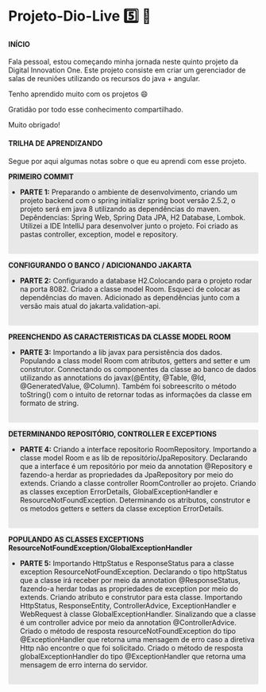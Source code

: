# Projeto-Dio-Live :five: :rocket:

#### INÍCIO

Fala pessoal, estou começando minha jornada neste quinto projeto da Digital Innovation One. Este projeto consiste em criar um gerenciador de salas de reuniões utilizando os recursos do java + angular.

Tenho aprendido muito com os projetos :smile:

Gratidão por todo esse conhecimento compartilhado.

Muito obrigado!

#### TRILHA DE APRENDIZANDO

Segue por aqui algumas notas sobre o que eu aprendi com esse projeto.

<div style="background-color: #E8E8E8; border-radius: 3px;">
   <p><strong>PRIMEIRO COMMIT</strong></p>
    <ul>
        <li><strong>PARTE 1:</strong> Preparando o ambiente de desenvolvimento, criando um projeto backend com o spring initializr spring boot versão 2.5.2, o projeto será em java 8 utilizando as dependências do maven. Depêndencias: Spring Web, Spring Data JPA, H2 Database, Lombok. Utilizei a IDE IntelliJ para desenvolver junto o projeto. Foi criado as pastas controller, exception, model e repository.</li>
    </ul>
    <br>
</div>
<div style="background-color: #E8E8E8; border-radius: 3px;">
   <p><strong>CONFIGURANDO O BANCO / ADICIONANDO JAKARTA</strong></p>
    <ul>
        <li><strong>PARTE 2:</strong> Configurando a database H2.Colocando para o projeto rodar na porta 8082. Criado a classe model Room. Esqueci de colocar as dependências do maven. Adicionado as dependências junto com a versão mais atual do jakarta.validation-api.</li>
    </ul>
    <br>
</div>

<div style="background-color: #E8E8E8; border-radius: 3px;">
   <p><strong>PREENCHENDO AS CARACTERISTICAS DA CLASSE MODEL ROOM</strong></p>
    <ul>
        <li><strong>PARTE 3:</strong> Importando a lib javax para persistência dos dados. Populando a class model Room com atributos, getters and setter e um construtor. Connectando os componentes da classe ao banco de dados utilizando as annotations do javax(@Entity, @Table, @Id, @GeneratedValue, @Column). Também foi sobreescrito o método toString() com o intuito de retornar todas as informações da classe em formato de string.</li>
    </ul>
    <br>
</div>
<div style="background-color: #E8E8E8; border-radius: 3px;">
   <p><strong>DETERMINANDO REPOSITÓRIO, CONTROLLER E EXCEPTIONS</strong></p>
    <ul>
        <li><strong>PARTE 4:</strong> Criando a interface repositorio RoomRepository. Importando a classe model Room e as lib de repositório/JpaRepository. Declarando que a interface é um repositório por meio da annotation @Repository e fazendo-a herdar as propriedades da JpaRepository por meio do extends. Criando a classe controller RoomController ao projeto. Criando as classes exception ErrorDetails, GlobalExceptionHandler e ResourceNotFoundException. Determinando os atributos, construtor e os metodos getters e setters da classe exception ErrorDetails.</li>
    </ul>
    <br>
</div>

<div style="background-color: #E8E8E8; border-radius: 3px;">
   <p><strong>POPULANDO AS CLASSES EXCEPTIONS ResourceNotFoundException/GlobalExceptionHandler</strong></p>
    <ul>
        <li><strong>PARTE 5:</strong> Importando HttpStatus e ResponseStatus para a classe exception ResourceNotFoundException. Declarando o tipo httpStatus que a classe irá receber por meio da annotation @ResponseStatus, fazendo-a herdar todas as propriedades de exception por meio do extends. Criando atributo e construtor para esta classe. Importando HttpStatus, ResponseEntity, ControllerAdvice, ExceptionHandler e WebRequest à classe GlobalExceptionHandler. Sinalizando que a classe é um controller advice por meio da annotation @ControllerAdvice. Criado o método de resposta resourceNotFoundException do tipo @ExceptionHandler que retorna uma mensagem de erro caso a diretiva Http não encontre o que foi solicitado. Criado o método de resposta globalExceptionHandler do tipo @ExceptionHandler que retorna uma mensagem de erro interna do servidor.</li>
    </ul>
    <br>
</div>

